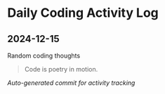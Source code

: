 # Daily Coding Activity Log

## 2024-12-15

Random coding thoughts

> Code is poetry in motion.

*Auto-generated commit for activity tracking*
